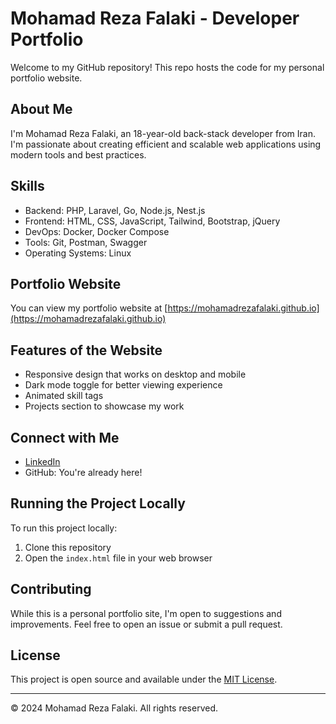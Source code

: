 # Mohamad Reza Falaki - Developer Portfolio

Welcome to my GitHub repository! This repo hosts the code for my personal portfolio website.

## About Me

I'm Mohamad Reza Falaki, an 18-year-old back-stack developer from Iran. I'm passionate about creating efficient and scalable web applications using modern tools and best practices.

## Skills

- Backend: PHP, Laravel, Go, Node.js, Nest.js
- Frontend: HTML, CSS, JavaScript, Tailwind, Bootstrap, jQuery
- DevOps: Docker, Docker Compose
- Tools: Git, Postman, Swagger
- Operating Systems: Linux

## Portfolio Website

You can view my portfolio website at [https://mohamadrezafalaki.github.io](https://mohamadrezafalaki.github.io)

## Features of the Website

- Responsive design that works on desktop and mobile
- Dark mode toggle for better viewing experience
- Animated skill tags
- Projects section to showcase my work

## Connect with Me

- [LinkedIn](https://www.linkedin.com/in/mohammadrezafalaki/)
- GitHub: You're already here!

## Running the Project Locally

To run this project locally:

1. Clone this repository
2. Open the `index.html` file in your web browser

## Contributing

While this is a personal portfolio site, I'm open to suggestions and improvements. Feel free to open an issue or submit a pull request.

## License

This project is open source and available under the [MIT License](LICENSE).

---

© 2024 Mohamad Reza Falaki. All rights reserved.